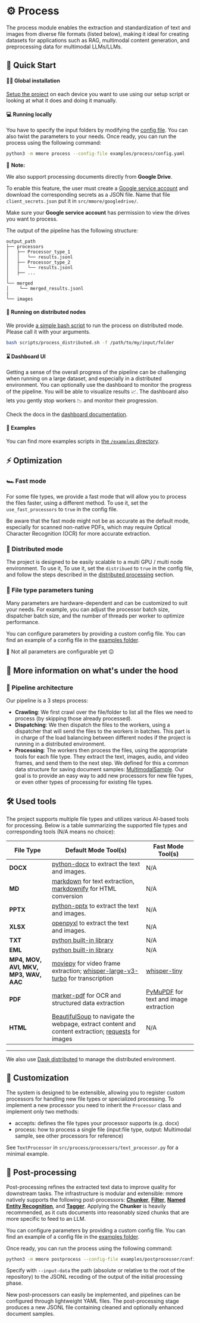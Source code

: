 # :gear: Process

The process module enables the extraction and standardization of text and images from diverse file formats (listed below), making it ideal for creating datasets for applications such as RAG, multimodal content generation, and preprocessing data for multimodal LLMs/LLMs.

## :hammer: Quick Start
#### :technologist: Global installation
[Setup the project](./installation.md) on each device you want to use using our setup script or looking at what it does and doing it manually.

#### :computer: Running locally
You have to specify the input folders by modifying the [config file](/examples/process/config.yaml). You can also twist the parameters to your needs. Once ready, you can run the process using the following command:

```bash
python3 -m mmore process --config-file examples/process/config.yaml
```

📌 **Note:**

 We also support processing documents directly from **Google Drive**.

 To enable this feature, the user must create a [Google service account](https://cloud.google.com/iam/docs/service-accounts-create) and download the corresponding secrets as a JSON file. Name that file `client_secrets.json` put it in `src/mmore/googledrive/`.

 Make sure your **Google service account** has permission to view the drives you want to process.

The output of the pipeline has the following structure:
```
output_path
├── processors
│   ├── Processor_type_1
│   │   └── results.jsonl
│   ├── Processor_type_2
│   │   └── results.jsonl
│   ├── ...
│   
└── merged
│    └── merged_results.jsonl
|
└── images
```
#### :rocket: Running on distributed nodes

We provide [a simple bash script](/scripts/process_distributed.sh) to run the process on distributed mode. Please call it with your arguments.
```bash
bash scripts/process_distributed.sh -f /path/to/my/input/folder 
```

#### :hourglass: Dashboard UI
Getting a sense of the overall progress of the pipeline can be challenging when running on a large dataset, and especially in a distributed environment. You can optionally use the dashboard to monitor the progress of the pipeline.
You will be able to visualize results :chart_with_upwards_trend:. The dashboard also lets you gently stop workers :chart_with_downwards_trend: and monitor their progression.

Check the docs in the [dashboard documentation](./dashboard.md).

#### :scroll: Examples
You can find more examples scripts in [the `/examples` directory](/examples).

## :zap: Optimization
### :racing_car: Fast mode

For some file types, we provide a fast mode that will allow you to process the files faster, using a different method. To use it, set the `use_fast_processors` to `true` in the config file.

Be aware that the fast mode might not be as accurate as the default mode, especially for scanned non-native PDFs, which may require Optical Character Recognition (OCR) for more accurate extraction.

### :rocket: Distributed mode

The project is designed to be easily scalable to a multi GPU / multi node environment. To use it, To use it, set the `distribued` to `true` in the config file, and follow the steps described in the [distributed processing](./distributed_processing.md) section.

### :wrench: File type parameters tuning

Many parameters are hardware-dependent and can be customized to suit your needs. For example, you can adjust the processor batch size, dispatcher batch size, and the number of threads per worker to optimize performance.

You can configure parameters by providing a custom config file. You can find an example of a config file in the [examples folder](/examples/process/config.yaml).

:rotating_light: Not all parameters are configurable yet :wink:

## :scroll: More information on what's under the hood

### :construction: Pipeline architecture

Our pipeline is a 3 steps process:
- **Crawling**: We first crawl over the file/folder to list all the files we need to process (by skipping those already processed).
- **Dispatching**: We then dispatch the files to the workers, using a dispatcher that will send the files to the workers in batches. This part is in charge of the load balancing between different nodes if the project is running in a distributed environment.
- **Processing**: The workers then process the files, using the appropriate tools for each file type. They extract the text, images, audio, and video frames, and send them to the next step. We defined for this a common data structure for saving document samples: [MultimodalSample](https://github.com/swiss-ai/mmore/blob/master/src/mmore/type.py#L38). Our goal is to provide an easy way to add new processors for new file types, or even other types of processing for existing file types.

## 🛠️ Used tools

The project supports multiple file types and utilizes various AI-based tools for processing. Below is a table summarizing the supported file types and corresponding tools (N/A means no choice):

| **File Type**                         | **Default Mode Tool(s)**                                                                                                          | **Fast Mode Tool(s)**                                                                                                         |
|---------------------------------------|----------------------------------------------------------------------------------------------------------------------------------|-----------------------------------------------------------------------------------------------------------------------------|
| **DOCX**                              | [python-docx](https://python-docx.readthedocs.io/en/latest/) to extract the text and images.                                      | N/A                                                                                                                         |
| **MD**                                | [markdown](https://python-markdown.github.io/) for text extraction, [markdownify](https://pypi.org/project/markdownify/) for HTML conversion | N/A                                                                                                                         |
| **PPTX**                              | [python-pptx](https://python-pptx.readthedocs.io/en/latest/) to extract the text and images.                                      | N/A                                                                                                                         |
| **XLSX**                              | [openpyxl](https://openpyxl.readthedocs.io/en/stable/) to extract the text and images.                                           | N/A                                                                                                                         |
| **TXT**                               | [python built-in library](https://docs.python.org/3/library/functions.html#open)                                                 | N/A                                                                                                                         |
| **EML**                               | [python built-in library](https://docs.python.org/3/library/email.html) | N/A                                                                                                                         |
| **MP4, MOV, AVI, MKV, MP3, WAV, AAC** | [moviepy](https://pypi.org/project/moviepy/) for video frame extraction; [whisper-large-v3-turbo](https://huggingface.co/openai/whisper-large-v3-turbo) for transcription | [whisper-tiny](https://huggingface.co/openai/whisper-tiny)                                                                  |
| **PDF**                               | [marker-pdf](https://github.com/VikParuchuri/marker) for OCR and structured data extraction                                      | [PyMuPDF](https://github.com/pymupdf/PyMuPDF) for text and image extraction                                                 |
| **HTML**                         | [BeautifulSoup](https://www.crummy.com/software/BeautifulSoup/bs4/doc/) to navigate the webpage, extract content and content extraction; [requests](https://docs.python-requests.org/en/master/) for images | N/A
---
We also use [Dask distributed](https://distributed.dask.org/en/latest/) to manage the distributed environment.

## :wrench: Customization
The system is designed to be extensible, allowing you to register custom processors for handling new file types or specialized processing. To implement a new processor you need to inherit the `Processor` class and implement only two methods:
- accepts: defines the file types your processor supports (e.g. docx)
- process: how to process a single file (input:file type, output: Multimodal sample, see other processors for reference)

See `TextProcessor` in `src/process/processors/text_processor.py` for a minimal example.

## :broom: Post-processing

Post-processing refines the extracted text data to improve quality for downstream tasks. The infrastructure is modular and extensible: mmore natively supports the following post-processors: [**Chunker**](/src/mmore/process/post_processor/chunker), [**Filter**](/src/mmore/process/post_processor/filter), [**Named Entity Recognition**](/src/mmore/process/post_processor/ner), and [**Tagger**](/src/mmore/process/post_processor/tagger). Applying the **Chunker** is heavily recommended, as it cuts documents into reasonably sized chunks that are more specific to feed to an LLM.

You can configure parameters by providing a custom config file. You can find an example of a config file in the [examples folder](/examples/postprocessor/config.yaml).

Once ready, you can run the process using the following command:
```bash
python3 -m mmore postprocess --config-file examples/postprocessor/config.yaml --input-data examples/process/outputs/merged/merged_results.jsonl
```

Specify with `--input-data` the path (absolute or relative to the root of the repository) to the JSONL recoding of the output of the initial processing phase.

New post-processors can easily be implemented, and pipelines can be configured through lightweight YAML files. The post-processing stage produces a new JSONL file containing cleaned and optionally enhanced document samples.
